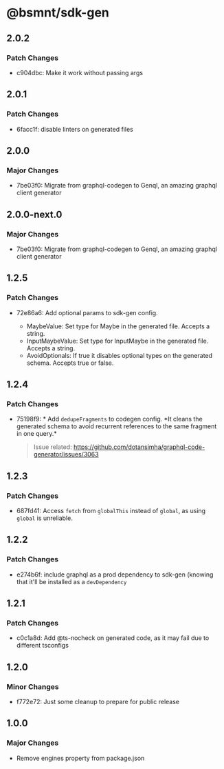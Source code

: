 # @bsmnt/sdk-gen

## 2.0.2

### Patch Changes

- c904dbc: Make it work without passing args

## 2.0.1

### Patch Changes

- 6facc1f: disable linters on generated files

## 2.0.0

### Major Changes

- 7be03f0: Migrate from graphql-codegen to Genql, an amazing graphql client generator

## 2.0.0-next.0

### Major Changes

- 7be03f0: Migrate from graphql-codegen to Genql, an amazing graphql client generator

## 1.2.5

### Patch Changes

- 72e86a6: Add optional params to sdk-gen config.

  - MaybeValue: Set type for Maybe in the generated file. Accepts a string.
  - InputMaybeValue: Set type for InputMaybe in the generated file. Accepts a string.
  - AvoidOptionals: If true it disables optional types on the generated schema. Accepts true or false.

## 1.2.4

### Patch Changes

- 75198f9: * Add `dedupeFragments` to codegen config. *It cleans the generated schema to avoid recurrent references to the same fragment in one query.\*

  > Issue related: https://github.com/dotansimha/graphql-code-generator/issues/3063

## 1.2.3

### Patch Changes

- 687fd41: Access `fetch` from `globalThis` instead of `global`, as using `global` is unreliable.

## 1.2.2

### Patch Changes

- e274b6f: include graphql as a prod dependency to sdk-gen (knowing that it'll be installed as a `devDependency`

## 1.2.1

### Patch Changes

- c0c1a8d: Add @ts-nocheck on generated code, as it may fail due to different tsconfigs

## 1.2.0

### Minor Changes

- f772e72: Just some cleanup to prepare for public release

## 1.0.0

### Major Changes

- Remove engines property from package.json
